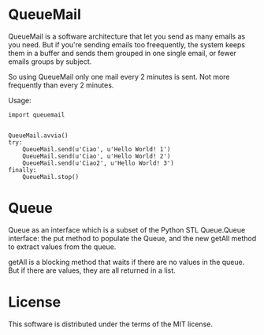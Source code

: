 # QueueMail

QueueMail is a software architecture that let you send as many emails as you need. But if you're sending emails too freequently, the system keeps them in a buffer and sends them grouped in one single email, or fewer emails groups by subject.

So using QueueMail only one mail every 2 minutes is sent. Not more frequently than every 2 minutes.

Usage:


    import queuemail
    
    
    QueueMail.avvia()
    try:
        QueueMail.send(u'Ciao', u'Hello World! 1')
        QueueMail.send(u'Ciao', u'Hello World! 2')
        QueueMail.send(u'Ciao2', u'Hello World! 3')
    finally:
        QueueMail.stop()

# Queue

Queue as an interface which is a subset of the Python STL Queue.Queue interface: the put method to populate the Queue, and the new getAll method to extract values from the queue.

getAll is a blocking method that waits if there are no values in the queue. But if there are values, they are all returned in a list.

# License

This software is distributed under the terms of the MIT license.